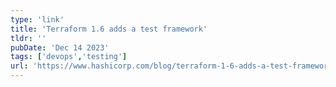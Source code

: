 ```yaml
---
type: 'link'
title: 'Terraform 1.6 adds a test framework'
tldr: ''
pubDate: 'Dec 14 2023'
tags: ['devops','testing']
url: 'https://www.hashicorp.com/blog/terraform-1-6-adds-a-test-framework-for-enhanced-code-validation'
---
```

